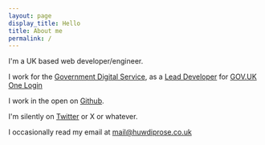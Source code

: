 ```yaml
---
layout: page
display_title: Hello
title: About me
permalink: /
---
```


I'm a UK based web developer/engineer.

I work for the [Government Digital Service][1], as a [Lead Developer][5] for [GOV.UK One Login][6]

I work in the open on [Github][2].

I'm silently on [Twitter][3] or X or whatever.

I occasionally read my email at [mail@huwdiprose.co.uk][4]

[1]: https://www.gov.uk/government/organisations/government-digital-service
[2]: https://github.com/huwd/
[3]: https://twitter.com/huwdiprose
[4]: mailto:mail@huwdiprose.co.uk
[5]: https://ddat-capability-framework.service.gov.uk/software-developer.html#lead-developer---management
[6]: https://www.sign-in.service.gov.uk/
